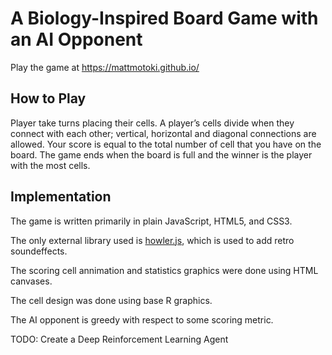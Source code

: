 # A Biology-Inspired Board Game with an AI Opponent

Play the game at https://mattmotoki.github.io/

## How to Play
Player take turns placing their cells. A player’s cells divide when they connect with each other; vertical, horizontal and diagonal connections are allowed. Your score is equal to the total number of cell that you have on the board. The game ends when the board is full and the winner is the player with the most cells.

## Implementation

The game is written primarily in plain JavaScript, HTML5, and CSS3.  

The only external library used is [howler.js](https://howlerjs.com/),
which is used to add retro soundeffects.

The scoring cell annimation and statistics graphics were done using HTML canvases.  

The cell design was done using base R graphics. 

The AI opponent is greedy with respect to some scoring metric. 

TODO:
Create a Deep Reinforcement Learning Agent
